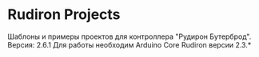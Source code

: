 # Rudiron Projects
Шаблоны и примеры проектов для контроллера "Рудирон Бутерброд". 
Версия: 2.6.1
Для работы необходим Arduino Core Rudiron версии 2.3.*